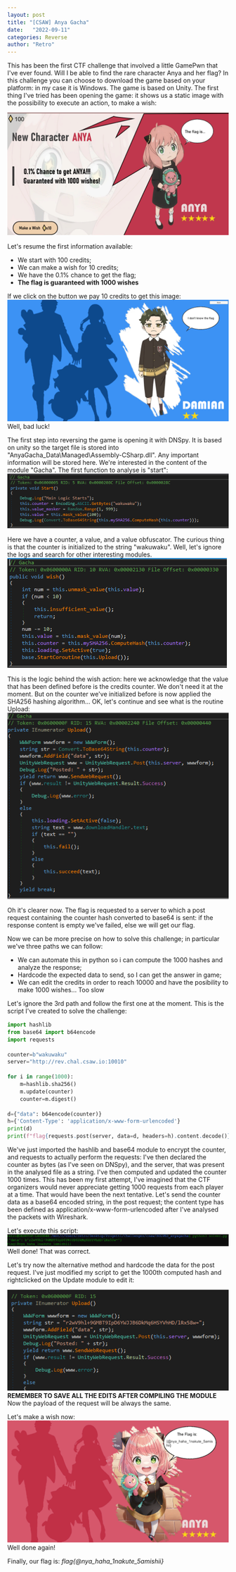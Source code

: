 ```yaml
---
layout: post
title: "[CSAW] Anya Gacha"
date:   "2022-09-11"
categories: Reverse
author: "Retro"
---
```

This has been the first CTF challenge that involved a little GamePwn that I've ever found. Will I be able to find the rare character Anya and her flag?
In this challenge you can choose to download the game based on your platform: in my case it is Windows. The game is based on Unity.
The first thing I've tried has been opening the game: it shows us a static image with the possibility to execute an action, to make a wish: 

![](/assets/posts_images/anyagacha/1-image1.png)

Let's resume the first information available:
- We start with 100 credits;
- We can make a wish for 10 credits;
- We have the 0.1% chance to get the flag;
- **The flag is guaranteed with 1000 wishes**

If we click on the button we pay 10 credits to get this image:
![](/assets/posts_images/anyagacha/2-image2.png)
Well, bad luck!

The first step into reversing the game is opening it with DNSpy. It is based on unity so the target file is stored into "AnyaGacha_Data\Managed\Assembly-CSharp.dll". Any important information will be stored here. We're interested in the content of the module "Gacha". The first function to analyse is "start":
![](/assets/posts_images/anyagacha/3-start.png)

Here we have a counter, a value, and a value obfuscator. The curious thing is that the counter is initialized to the string "wakuwaku".  Well, let's  ignore the logs and search for other interesting modules.
![](/assets/posts_images/anyagacha/4-wish.png)

This is the logic behind the wish action: here we acknowledge that the value that has been defined before is the credits counter. We don't need it at the moment. But on the counter we've initialized before is now applied the SHA256 hashing algorithm... OK, let's continue and see what is  the routine Upload:
![](/assets/posts_images/anyagacha/5-update.png)

Oh it's clearer now. The flag is requested to a server to which a post request containing the counter hash converted to base64 is sent: if the response content is empty we've failed, else we will get our flag.

Now  we can be more precise on how to solve this challenge; in particular we've three paths we can follow:
- We can automate this in python so i can compute the 1000 hashes and analyze the response;
- Hardcode the expected data to send, so I can get the answer in game;
- We can edit the credits in order to reach 10000 and have the posibility to make 1000 wishes... Too slow

Let's ignore the 3rd path and follow the first one at the moment. This is the script I've created to solve the challenge:

```python
import hashlib
from base64 import b64encode
import requests

counter=b"wakuwaku"
server="http://rev.chal.csaw.io:10010"

for i in range(1000):
    m=hashlib.sha256()
    m.update(counter)
    counter=m.digest()

d={"data": b64encode(counter)}
h={'Content-Type': 'application/x-www-form-urlencoded'}
print(d)
print(f"flag{requests.post(server, data=d, headers=h).content.decode()}")
```

We've just imported the hashlib and base64 module to encrypt the counter, and requests to actually perform the requests:
I've then declared the counter as bytes (as I've seen on DNSpy), and the server, that was present in the analysed  file as a string.
I've then computed and updated the counter 1000 times. This has been my first attempt, I've imagined that the CTF organizers would never appreciate getting 1000 requests from each player at a time. That would have been the next tentative.
Let's send the counter data as a base64 encoded string, in the post request; the content type has been defined as application/x-www-form-urlencoded after I've analysed the packets with Wireshark. 

Let's execute this script:
![](/assets/posts_images/anyagacha/6-flag.png)
Well done! That was correct.

Let's try now the alternative method and hardcode the data for the post request. I've just modified my script to get the 1000th computed hash and rightclicked on the Update module to edit it:

![](/assets/posts_images/anyagacha/7-module.png)
**REMEMBER TO SAVE ALL THE EDITS AFTER COMPILING THE MODULE**
Now the payload of the request will be always the same. 

Let's make a wish now:
![](/assets/posts_images/anyagacha/8-flagalt.png)
Well done again!

Finally, our flag is: 
*flag{@nya_haha_1nakute_5amishii}*
